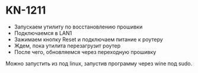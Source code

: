 # KN-1211

* Запускаем утилиту по восстановлению прошивки
* Подключаемся в LAN1
* Зажимаем кнопку Reset и подключаем питание к роутеру
* Ждем, пока утилита перезагрузит роутер
* После чего, обновляемся через переходную прошивку

Можно запустить из под linux, запустив программу через wine под sudo.
